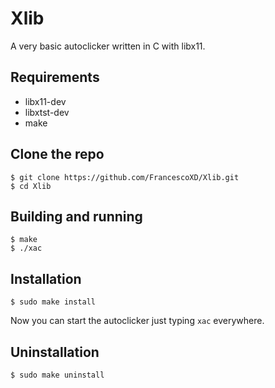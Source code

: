 # Xlib
A very basic autoclicker written in C with libx11.

## Requirements
- libx11-dev
- libxtst-dev
- make

## Clone the repo
```
$ git clone https://github.com/FrancescoXD/Xlib.git
$ cd Xlib
```

## Building and running
```
$ make
$ ./xac
```

## Installation
```
$ sudo make install
```

Now you can start the autoclicker just typing `xac` everywhere. 

## Uninstallation
```
$ sudo make uninstall
```
